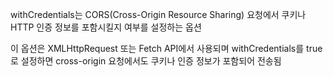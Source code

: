 withCredentials는 CORS(Cross-Origin Resource Sharing) 요청에서 쿠키나 HTTP 인증 정보를 포함시킬지 여부를 설정하는 옵션

이 옵션은 XMLHttpRequest 또는 Fetch API에서 사용되며 withCredentials를 true로 설정하면 cross-origin 요청에서도 쿠키나 인증 정보가 포함되어 전송됨
